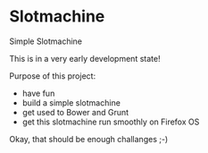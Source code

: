 Slotmachine
===========

Simple Slotmachine

This is in a very early development state!

Purpose of this project:
 - have fun
 - build a simple slotmachine
 - get used to Bower and Grunt 
 - get this slotmachine run smoothly on Firefox OS
 
Okay, that should be enough challanges ;-)

